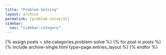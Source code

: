 ```yaml
---
title: "Problem Solving"
layout: archive
permalink: /problem-solve/all
sidebar:
  nav: "sidebar-category"
---
```


{% assign posts = site.categories.problem-solve %}
{% for post in posts %}
{% include archive-single.html type=page.entries_layout %} {% endfor %}
